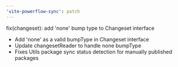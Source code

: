 ```yaml
---
'vite-powerflow-sync': patch
---
```


fix(changeset): add 'none' bump type to Changeset interface

- Add 'none' as a valid bumpType in Changeset interface
- Update changesetReader to handle none bumpType
- Fixes Utils package sync status detection for manually published packages
